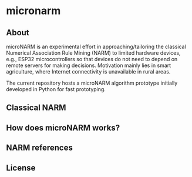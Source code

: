 # micronarm

## About

microNARM is an experimental effort in approaching/tailoring the classical Numerical Association Rule Mining (NARM) to limited hardware devices, e.g., ESP32 microcontrollers so that devices do not need to depend on remote servers for making decisions. Motivation mainly lies in smart agriculture, where Internet connectivity is unavailable in rural areas.

The current repository hosts a microNARM algorithm prototype initially developed in Python for fast prototyping.

## Classical NARM

## How does microNARM works?

## NARM references

## License
